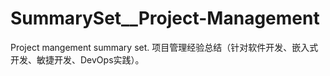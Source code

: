 # SummarySet__Project-Management
Project mangement summary set. 项目管理经验总结（针对软件开发、嵌入式开发、敏捷开发、DevOps实践）。
